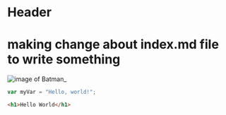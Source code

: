 # Header

# making change about index.md file to write something

![image of Batman](https://cdn11.bigcommerce.com/s-ydriczk/images/stencil/1500x1500/products/89093/93728/DC-Comics-Batman-Caped-Crusader-official-cardboard-cutout-buy-now-at-starstills__04189.1582849820.jpg?c=2)_

``` javascript
var myVar = "Hello, world!";
```

``` HTML
<h1>Hello World</h1>
```
